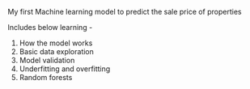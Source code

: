 My first Machine learning model to predict the sale price of properties

Includes below learning -
1) How the model works
2) Basic data exploration
3) Model validation
4) Underfitting and overfitting
5) Random forests
